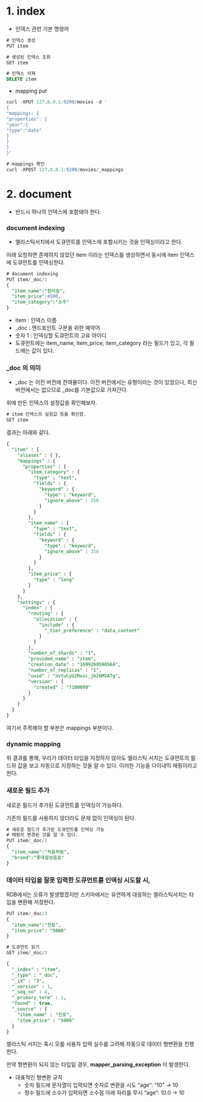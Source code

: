 
# 1. index

- 인덱스 관련 기본 명령어
```sql
# 인덱스 생성
PUT item

# 생성된 인덱스 조회
GET item

# 인덱스 삭제
DELETE item
```

- mapping put 
```sql
curl -XPUT 127.0.0.1:9200/movies -d '
{
"mappings: {
"properties": {
"year":{
"type":"date"
}
}
}
}'

# mappings 확인
curl -XPOST 127.0.0.1:9200/movies/_mappings
```

# 2. document
- 반드시 하나의 인덱스에 포함돼야 한다.

### document indexing
- 엘라스틱서치에서 도큐먼트를 인덱스에 포함시키는 것을 인덱싱이라고 한다.

아래 요청하면 존재하지 않았던 item 이라는 인덱스를 생성하면서 동시에 item 인덱스에 도큐먼트를 인덱싱한다.

```sql
# document indexing
PUT item/_doc/1
{
  "item_name":"참이슬",
  "item_price":4500,
  "item_category":"소주"
}
```

- item : 인덱스 이름
- _doc : 엔드포인트 구분을 위한 예약어
- 숫자 1 : 인덱싱할 도큐먼트의 고유 아이디
- 도큐먼트에는 item_name, item_price, item_category 라는 필드가 있고, 각 필드에는 값이 있다.

### _doc 의 의미
- _doc 는 이전 버전에 잔여물이다. 이전 버전에서는 유형이라는 것이 있었으나, 최신 버전에서는 없으므로 _doc를 기본값으로 가져간다.

위에 만든 인덱스의 설정값을 확인해보자.

```sql
# item 인덱스의 설정값 등을 확인함.
GET item
```

결과는 아래와 같다.

```sql
{
  "item" : {
    "aliases" : { },
    "mappings" : {
      "properties" : {
        "item_category" : {
          "type" : "text",
          "fields" : {
            "keyword" : {
              "type" : "keyword",
              "ignore_above" : 256
            }
          }
        },
        "item_name" : {
          "type" : "text",
          "fields" : {
            "keyword" : {
              "type" : "keyword",
              "ignore_above" : 256
            }
          }
        },
        "item_price" : {
          "type" : "long"
        }
      }
    },
    "settings" : {
      "index" : {
        "routing" : {
          "allocation" : {
            "include" : {
              "_tier_preference" : "data_content"
            }
          }
        },
        "number_of_shards" : "1",
        "provided_name" : "item",
        "creation_date" : "1699269590564",
        "number_of_replicas" : "1",
        "uuid" : "nvtuCyU2Ruic_jb26MSATg",
        "version" : {
          "created" : "7100099"
        }
      }
    }
  }
}
```

여기서 주목해야 할 부분은 mappings 부분이다. 

### dynamic mapping

위 결과를 통해, 우리가 데이터 타입을 지정하지 않아도 엘라스틱 서치는 도큐먼트의 필드와 값을 보고 자동으로 지정하는 것을 알 수 있다. 이러한 기능을 다이내믹 매핑이라고 한다.

### 새로운 필드 추가

새로운 필드가 추가된 도큐먼트를 인덱싱이 가능하다.

기존의 필드를 사용하지 않더라도 문제 없이 인덱싱이 된다.

```sql
# 새로운 필드가 추가된 도큐먼트를 인덱싱 가능
# 매핑이 변경된 것을 알 수 있다.
PUT item/_doc/2
{
  "item_name":"처음처럼",
  "brand":"롯데칠성음료"
}
```

### 데이터 타입을 잘못 입력한 도큐먼트를 인덱싱 시도할 시,

RDB에서는 오류가 발생했겠지만 스키마에서는 유연하게 대응하는 엘라스틱서치는 타입을 변환해 저장한다.

```sql
PUT item/_doc/3
{
  "item_name":"진로",
  "item_price": "5000"
}

# 도큐먼트 읽기
GET item/_doc/3
```

```sql
{
  "_index" : "item",
  "_type" : "_doc",
  "_id" : "3",
  "_version" : 1,
  "_seq_no" : 4,
  "_primary_term" : 1,
  "found" : true,
  "_source" : {
    "item_name" : "진로",
    "item_price" : "5000"
  }
}
```

엘라스틱 서치는 혹시 모를 사용자 입력 실수를 고려해 자동으로 데이터 형변환을 진행한다.

만약 형변환이 되지 않는 타입일 경우, **mapper_parsing_exception** 이 발생한다.

- 대표적인 형변환 규칙
    - 숫자 필드에 문자열이 입력되면 숫자로 변환을 시도 “age”: “10” → 10
    - 정수 필드에 소수가 입력되면 소수점 아래 자리를 무시 “age”: 10.0 → 10
    

